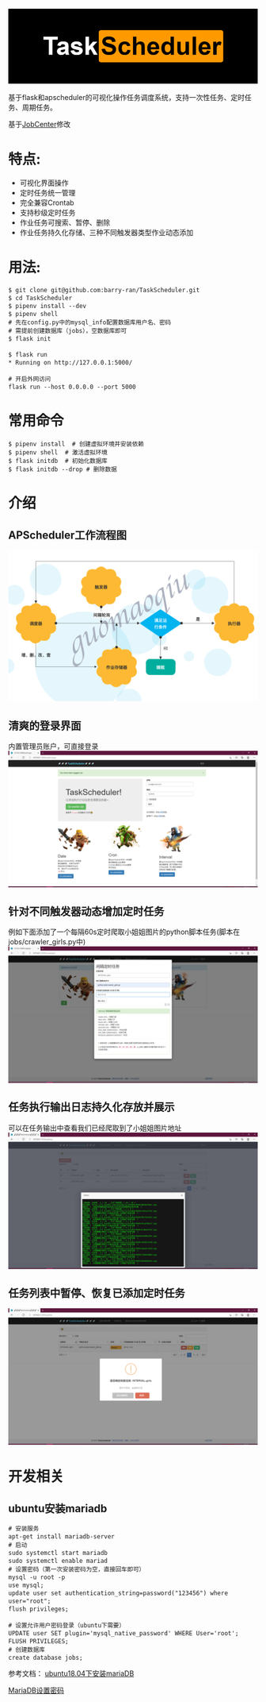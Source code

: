 ![](docs/image/logo.png)

基于flask和apscheduler的可视化操作任务调度系统，支持一次性任务、定时任务、周期任务。

基于[JobCenter](https://github.com/guomaoqiu/JobCenter)修改

# 特点:
* 可视化界面操作
* 定时任务统一管理
* 完全兼容Crontab
* 支持秒级定时任务
* 作业任务可搜索、暂停、删除
* 作业任务持久化存储、三种不同触发器类型作业动态添加

# 用法:
```
$ git clone git@github.com:barry-ran/TaskScheduler.git
$ cd TaskScheduler
$ pipenv install --dev
$ pipenv shell
# 先在config.py中的mysql_info配置数据库用户名、密码
# 需提前创建数据库（jobs），空数据库即可
$ flask init 

$ flask run
* Running on http://127.0.0.1:5000/

# 开启外网访问
flask run --host 0.0.0.0 --port 5000
```

# 常用命令

```
$ pipenv install  # 创建虚拟环境并安装依赖
$ pipenv shell  # 激活虚拟环境
$ flask initdb  # 初始化数据库
$ flask initdb --drop # 删除数据
```

# 介绍
## APScheduler工作流程图
![](docs/image/liuchengtu.png)

## 清爽的登录界面
内置管理员账户，可直接登录
![](docs/image/login.png)

## 针对不同触发器动态增加定时任务
例如下面添加了一个每隔60s定时爬取小姐姐图片的python脚本任务(脚本在jobs/crawler_girls.py中)
![](docs/image/addjob.png)

## 任务执行输出日志持久化存放并展示
可以在任务输出中查看我们已经爬取到了小姐姐图片地址
![](docs/image/stdout.png)

## 任务列表中暂停、恢复已添加定时任务
![](docs/image/pausejob.png)


# 开发相关
## ubuntu安装mariadb
```
# 安装服务
apt-get install mariadb-server
# 启动
sudo systemctl start mariadb
sudo systemctl enable mariad
# 设置密码（第一次安装密码为空，直接回车即可）
mysql -u root -p
use mysql;
update user set authentication_string=password("123456") where user="root";
flush privileges;

# 设置允许用户密码登录（ubuntu下需要）
UPDATE user SET plugin='mysql_native_password' WHERE User='root';
FLUSH PRIVILEGES;
# 创建数据库
create database jobs;
```
参考文档：
[ubuntu18.04下安装mariaDB](https://www.cnblogs.com/lzwangshubo/p/9977997.html)

[MariaDB设置密码](https://www.cnblogs.com/cpl9412290130/p/9583868.html)


